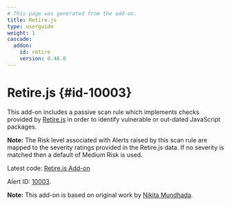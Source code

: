 ```yaml
---
# This page was generated from the add-on.
title: Retire.js
type: userguide
weight: 1
cascade:
  addon:
    id: retire
    version: 0.48.0
---
```


# Retire.js {#id-10003}

This add-on includes a passive scan rule which implements checks provided by [Retire.js](https://retirejs.github.io/retire.js/) in order to identify vulnerable or out-dated JavaScript packages.


**Note:** The Risk level associated with Alerts raised by this scan rule are mapped to the severity ratings provided in the Retire.js data. If no severity is matched then a default of Medium Risk is used.


Latest code: [Retire.js Add-on](https://github.com/zaproxy/zap-extensions/blob/main/addOns/retire/)


Alert ID: [10003](/docs/alerts/10003/).


**Note:** This add-on is based on original work by [Nikita Mundhada](https://github.com/nikmmy/retire).
